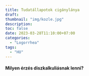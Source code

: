 ```yaml
---
title: Tudatállapotok cigánylánya
draft: 
thumbnail: "img/kozle.jpg"
description: 
toc: false
date: 2023-03-28T11:10:00+07:00
categories:
  - "Logorrhea"
tags:
  - "HU"
---
```

#### Milyen érzés diszkalkuliásnak lenni?

